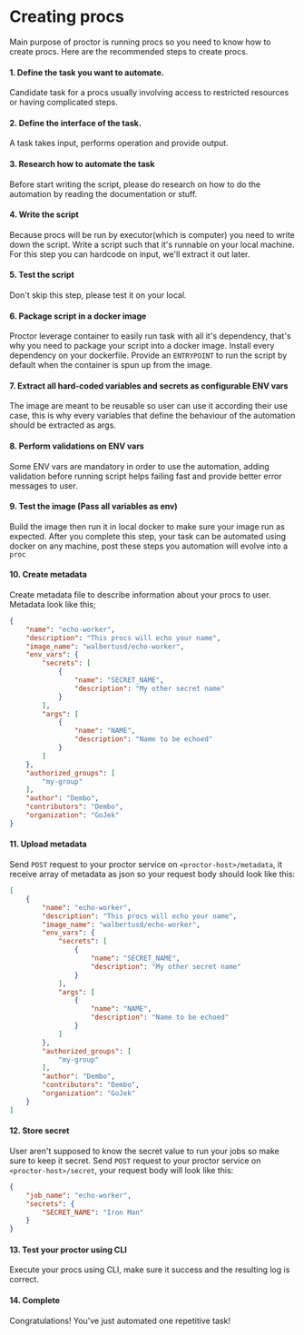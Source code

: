 # Creating procs

Main purpose of proctor is running procs so you need to know how to create procs.
Here are the recommended steps to create procs.

#### 1. Define the task you want to automate.
Candidate task for a procs usually involving access to restricted resources or having complicated steps.

#### 2. Define the interface of the task.
A task takes input, performs operation and provide output.

#### 3. Research how to automate the task
Before start writing the script, please do research on how to do the automation by reading the documentation or stuff.

#### 4. Write the script
Because procs will be run by executor(which is computer) you need to write down the script.
Write a script such that it's runnable on your local machine. For this step you can hardcode on input, we'll extract it out later.

#### 5. Test the script
Don't skip this step, please test it on your local.

#### 6. Package script in a docker image
Proctor leverage container to easily run task with all it's dependency, that's why you need to package your script into a docker image.
Install every dependency on your dockerfile. Provide an `ENTRYPOINT` to run the script by default when the container is spun up from the image.

#### 7. Extract all hard-coded variables and secrets as configurable ENV vars
The image are meant to be reusable so user can use it according their use case, this is why every variables that define the behaviour of the automation should be extracted as args.

#### 8. Perform validations on ENV vars
Some ENV vars are mandatory in order to use the automation, adding validation before running script helps failing fast and provide better error messages to user.

#### 9. Test the image (Pass all variables as env)
Build the image then run it in local docker to make sure your image run as expected.
After you complete this step, your task can be automated using docker on any machine, post these steps you automation will evolve into a `proc`

#### 10. Create metadata
Create metadata file to describe information about your procs to user.
Metadata look like this;
```json
{
    "name": "echo-worker",
    "description": "This procs will echo your name",
    "image_name": "walbertusd/echo-worker",
    "env_vars": {
        "secrets": [
            {
                "name": "SECRET_NAME",
                "description": "My other secret name"
            }
        ],
        "args": [
            {
                "name": "NAME",
                "description": "Name to be echoed"
            }
        ]
    },
    "authorized_groups": [
        "my-group"
    ],
    "author": "Dembo",
    "contributors": "Dembo",
    "organization": "GoJek"
}
```

#### 11. Upload metadata
Send `POST` request to your proctor service on `<proctor-host>/metadata`, it receive array of metadata as json so your request body should look like this:
```json
[
    {
        "name": "echo-worker",
        "description": "This procs will echo your name",
        "image_name": "walbertusd/echo-worker",
        "env_vars": {
            "secrets": [
                {
                    "name": "SECRET_NAME",
                    "description": "My other secret name"
                }
            ],
            "args": [
                {
                    "name": "NAME",
                    "description": "Name to be echoed"
                }
            ]
        },
        "authorized_groups": [
            "my-group"
        ],
        "author": "Dembo",
        "contributors": "Dembo",
        "organization": "GoJek"
    }
]
```

#### 12. Store secret
User aren't supposed to know the secret value to run your jobs so make sure to keep it secret.
Send `POST` request to your proctor service on `<proctor-host>/secret`, your request body will look like this:
```json
{
	"job_name": "echo-worker",
	"secrets": {
		"SECRET_NAME": "Iron Man"
	}
}
```

#### 13. Test your proctor using CLI
Execute your procs using CLI, make sure it success and the resulting log is correct.

#### 14. Complete
Congratulations! You've just automated one repetitive task!
